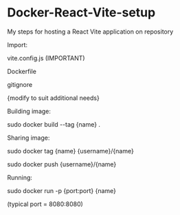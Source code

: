# Docker-React-Vite-setup
My steps for hosting a React Vite application on repository

Import:

vite.config.js (IMPORTANT)

Dockerfile

gitignore

{modify to suit additional needs}

Building image:

sudo docker build --tag {name} .

Sharing image:

sudo docker tag {name} {username}/{name}

sudo docker push {username}/{name}

Running:

sudo docker run -p {port:port} {name}

(typical port = 8080:8080)
